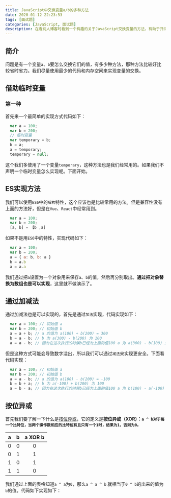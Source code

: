 ```yaml
---
title: JavaScript中交换变量a/b的多种方法
date: 2020-01-12 22:23:53
tags: [面试题]
categories: [JavaScript, 面试题]
description: 在看别人博客时看到一个有趣的关于JavaScript交换变量的方法，有助于开阔思路。
---
```


## 简介

问题是有一个变量`a`、`b`要怎么交换它们的值，有多少种方法，那种方法比较好比较省时省力。我们尽量使用最少的代码和内存空间来实现变量的交换。

## 借助临时变量

### 第一种

首先来一个最简单的实现方式代码如下：

```js
  var a = 100;
  var b = 200;
  // 临时变量
  var temporary = b;
  b = a;
  a = temporary;
  temporary = null;
```

这个我们多使用了一个变量`temporary`，这种方法也是我们经常用的。如果我们不声明一个临时变量怎么实现呢。下面开始。

## ES实现方法

我们可以使用`ES6`中的`解构`特性，这个应该也是比较常用的方法。但是兼容性没有上面的方法好，但是在`Vue`、`React`中经常用到。

```js
  var a = 100;
  var b = 200;
  [a, b] = 【b ,a]
```

如果不是用`ES6`中的特性，实现代码如下：

```js
  var a = 100;
  var b = 200;
  a = { a: b, b: a }
  b = a.b
  a = a.a
```

我们通过把`a`设置为一个对象用来保存`a`、`b`的值，然后再分别取出。**通过把对象替换为数组也是可以实现**，这里就不做演示了。

## 通过加减法

通过加减法也是可以实现的，首先是通过`加法`实现，代码实现如下：

```js
  var a = 100; // 初始值 a
  var b = 200; // 初始值 b
  a = a + b; // a 的值为 a(100) + b(200) = 300
  b = a - b; // b 为 a(300) - b(200) 为 100
  a = a - b; // 因为在这次执行的时候b已经为上面的值100 a 为 a(300) - b(100) 为 200
```

但是这种方式可能会导致数字溢出，所以我们可以通过`减法`来实现更安全。下面看代码实现：

```js
  var a = 100; // 初始值 a
  var b = 200; // 初始值 b
  a = a - b; // a 的值为 a(100) - b(200) = -100
  b = b + a; // b 为 a(-100) + b(200) 为 100
  a = b - a; // 因为在这次执行的时候b已经为上面的值100 a 为 b(100) - a(-100) 为 200
```

## 按位异或

首先我们要了解一下什么是[按位异或](https://developer.mozilla.org/zh-CN/docs/Web/JavaScript/Reference/Operators/Bitwise_Operators#Bitwise_XOR)，它的定义是**按位异或（XOR）：`a ^ b对于每一个比特位，当两个操作数相应的比特位有且只有一个1时，结果为1，否则为0。`**

|a|b|a XOR b|
|:----:|:-----:|:-----:|
|0|0|0|
|0|1|1|
|1|0|1|
|1|1|0|

我们通过上面的表格知道`a ^ a`为`0`，那么`a ^ a ^ b` 就相当于`0 ^ b`的出来的值为`b`的值。代码如下实现如下：

```js
  
```